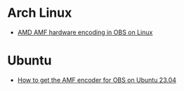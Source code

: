 # Arch Linux
- [AMD AMF hardware encoding in OBS on Linux](https://youtu.be/SRGAA7PyAEI)

# Ubuntu
- [How to get the AMF encoder for OBS on Ubuntu 23.04](https://youtu.be/lX_yrUUCXyw)
